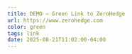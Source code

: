 ```yaml
---
title: DEMO — Green Link to ZeroHedge
url: https://www.zerohedge.com
color: green
tags: link
date: 2025-08-21T11:02:00-04:00
---
```


